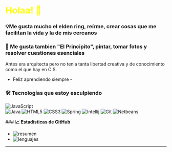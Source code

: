 # <span style="color: yellow"> Holaa! 🌟</span>  

### **💡Me gusta mucho el elden ring, reírme, crear cosas que me facilitan la vida y la de mis cercanos** 
### **🎨 Me gusta tambien "El Principito", pintar, tomar fotos y resolver cuestiones esenciales**

Antes era arquitecta pero no tenia tanta libertad creativa y de conocimiento como el que hay en C.S.
- Feliz aprendiendo siempre -



### 🛠 **Tecnologías que estoy esculpiendo**   
![JavaScript](https://img.shields.io/badge/JavaScript-F7DF1E?style=flat&logo=javascript&logoColor=black)  
![Java](https://img.shields.io/badge/Java-ED8B00?style=for-the-badge&logo=openjdk&logoColor=white)
![HTML5](https://img.shields.io/badge/HTML5-E34F26?style=for-the-badge&logo=html5&logoColor=white)
![CSS3](https://img.shields.io/badge/CSS3-1572B6?style=for-the-badge&logo=css3&logoColor=white)
![Spring](https://img.shields.io/badge/Spring-6DB33F?style=for-the-badge&logo=spring&logoColor=white)
![Intellij](https://img.shields.io/badge/IntelliJ_IDEA-000000?style=for-the-badge&logo=intellij-idea&logoColor=white)
![Git](https://img.shields.io/badge/Git-F05032?style=for-the-badge&logo=git&logoColor=white)
![Netbeans](https://img.shields.io/badge/Apache_NetBeans-1B6AC6?style=for-the-badge&logo=apache-netbeans-ide&logoColor=white)

### **📈 Estadísticas de GitHub**



- ![resumen](https://github-readme-stats.vercel.app/api?username=frangpp&show_icons=true&theme=radical)
- ![lenguajes](https://github-readme-stats.vercel.app/api/top-langs/?username=frangpp&layout=compact&theme=radical)

---  

<!---
frangoeppinger/frangoeppinger is a ✨ special ✨ repository because its `README.md` (this file) appears on your GitHub profile.
You can click the Preview link to take a look at your changes.
--->
